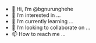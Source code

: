 - 👋 Hi, I’m @bgnurunghehe
- 👀 I’m interested in ...
- 🌱 I’m currently learning ...
- 💞️ I’m looking to collaborate on ...
- 📫 How to reach me ...

<!---
bgnurunghehe/bgnurunghehe is a ✨ special ✨ repository because its `README.md` (this file) appears on your GitHub profile.
You can click the Preview link to take a look at your changes.
--->
